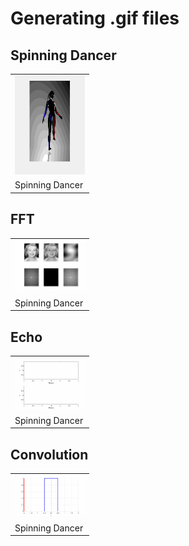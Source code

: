 # Generating .gif files

## Spinning Dancer
<table style="width:25%"; table-layout:fixed;>
  <tr>
    <td><img width="150px" src="Dancer_GIF.gif"></td>
  </tr>
  <tr>
    <td>Spinning Dancer</td>
  </tr>
</table>

## FFT
<table style="width:25%"; table-layout:fixed;>
  <tr>
    <td><img width="150px" src="FFT_GIF.gif"></td>
  </tr>
  <tr>
    <td>Spinning Dancer</td>
  </tr>
</table>

## Echo
<table style="width:25%"; table-layout:fixed;>
  <tr>
    <td><img width="150px" src="Echo_GIF.gif"></td>
  </tr>
  <tr>
    <td>Spinning Dancer</td>
  </tr>
</table>

## Convolution
<table style="width:25%"; table-layout:fixed;>
  <tr>
    <td><img width="150px" src="Convolution_GIF.gif"></td>
  </tr>
  <tr>
    <td>Spinning Dancer</td>
  </tr>
</table>
